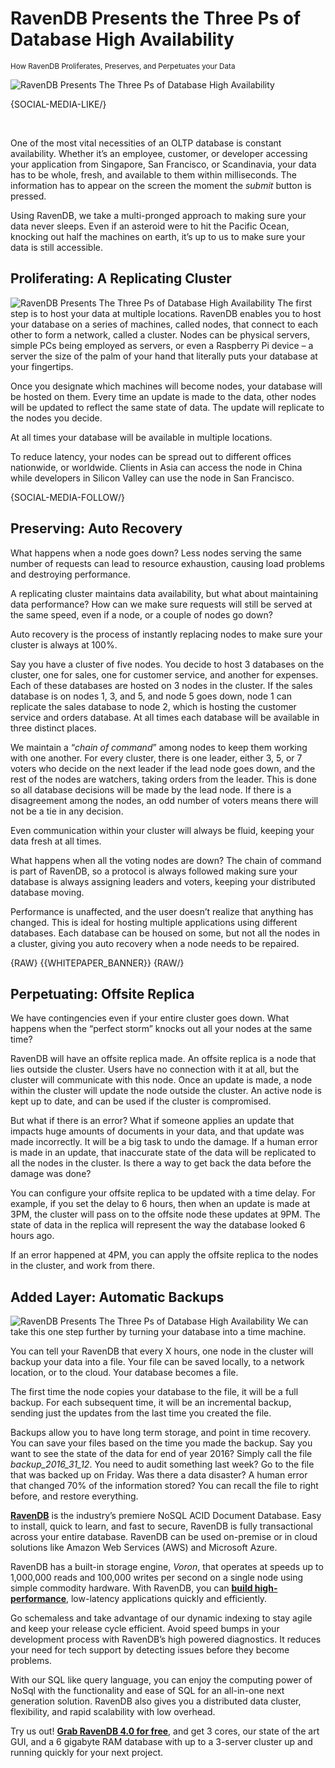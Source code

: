 # RavenDB Presents the Three Ps of Database High Availability
<small>How RavenDB Proliferates, Preserves, and Perpetuates your Data</small>

<div class="article-img figure text-center">
  <img src="images/ravendb-presents-the-three-ps-of-database-high-availability-main.jpg" alt="RavenDB Presents The Three Ps of Database High Availability" class="img-responsive img-thumbnail">
</div>

{SOCIAL-MEDIA-LIKE/}

<br/>

One of the most vital necessities of an OLTP database is constant availability. Whether it’s an employee, customer, or developer accessing your application from Singapore, San Francisco, or Scandinavia, your data has to be whole, fresh, and available to them within milliseconds. The information has to appear on the screen the moment the *submit* button is pressed. 

Using RavenDB, we take a multi-pronged approach to making sure your data never sleeps. Even if an asteroid were to hit the Pacific Ocean, knocking out half the machines on earth, it’s up to us to make sure your data is still accessible.

## Proliferating: A Replicating Cluster
<img class="floating-left" alt="RavenDB Presents The Three Ps of Database High Availability" src="images/ravendb-presents-the-three-ps-of-database-high-availability-pic1.jpg" />
The first step is to host your data at multiple locations. RavenDB enables you to host your database on a series of machines, called nodes, that connect to each other to form a network, called a cluster. Nodes can be physical servers, simple PCs being employed as servers, or even a Raspberry Pi device – a server the size of the palm of your hand that literally puts your database at your fingertips.

Once you designate which machines will become nodes, your database will be hosted on them. Every time an update is made to the data, other nodes will be updated to reflect the same state of data. The update will replicate to the nodes you decide. 

At all times your database will be available in multiple locations. 

To reduce latency, your nodes can be spread out to different offices nationwide, or worldwide. Clients in Asia can access the node in China while developers in Silicon Valley can use the node in San Francisco. 

{SOCIAL-MEDIA-FOLLOW/}

## Preserving: Auto Recovery

What happens when a node goes down? Less nodes serving the same number of requests can lead to resource exhaustion, causing load problems and destroying performance. 

A replicating cluster maintains data availability, but what about maintaining data performance? How can we make sure requests will still be served at the same speed, even if a node, or a couple of nodes go down?

Auto recovery is the process of instantly replacing nodes to make sure your cluster is always at 100%. 

Say you have a cluster of five nodes. You decide to host 3 databases on the cluster, one for sales, one for customer service, and another for expenses. Each of these databases are hosted on 3 nodes in the cluster. If the sales database is on nodes 1, 3, and 5, and node 5 goes down, node 1 can replicate the sales database to node 2, which is hosting the customer service and orders database. At all times each database will be available in three distinct places.

We maintain a “*chain of command*” among nodes to keep them working with one another. For every cluster, there is one leader, either 3, 5, or 7 voters who decide on the next leader if the lead node goes down, and the rest of the nodes are watchers, taking orders from the leader. This is done so all database decisions will be made by the lead node. If there is a disagreement among the nodes, an odd number of voters means there will not be a tie in any decision. 

Even communication within your cluster will always be fluid, keeping your data fresh at all times. 

What happens when all the voting nodes are down? The chain of command is part of RavenDB, so a protocol is always followed making sure your database is always assigning leaders and voters, keeping your distributed database moving. 

Performance is unaffected, and the user doesn’t realize that anything has changed. This is ideal for hosting multiple applications using different databases. Each database can be housed on some, but not all the nodes in a cluster, giving you auto recovery when a node needs to be repaired.

{RAW}
{{WHITEPAPER_BANNER}}
{RAW/}

## Perpetuating: Offsite Replica

We have contingencies even if your entire cluster goes down. What happens when the “perfect storm” knocks out all your nodes at the same time?

RavenDB will have an offsite replica made. An offsite replica is a node that lies outside the cluster. Users have no connection with it at all, but the cluster will communicate with this node. Once an update is made, a node within the cluster will update the node outside the cluster. An active node is kept up to date, and can be used if the cluster is compromised. 

But what if there is an error? What if someone applies an update that impacts huge amounts of documents in your data, and that update was made incorrectly. It will be a big task to undo the damage. If a human error is made in an update, that inaccurate state of the data will be replicated to all the nodes in the cluster. 
Is there a way to get back the data before the damage was done?

You can configure your offsite replica to be updated with a time delay. For example, if you set the delay to 6 hours, then when an update is made at 3PM, the cluster will pass on to the offsite node these updates at 9PM. The state of data in the replica will represent the way the database looked 6 hours ago. 

If an error happened at 4PM, you can apply the offsite replica to the nodes in the cluster, and work from there.  

## Added Layer: Automatic Backups
<img class="floating-right" alt="RavenDB Presents The Three Ps of Database High Availability" src="images/ravendb-presents-the-three-ps-of-database-high-availability-pic2.jpg" />
We can take this one step further by turning your database into a time machine. 

You can tell your RavenDB that every X hours, one node in the cluster will backup your data into a file. Your file can be saved locally, to a network location, or to the cloud. Your database becomes a file.

The first time the node copies your database to the file, it will be a full backup. For each subsequent time, it will be an incremental backup, sending just the updates from the last time you created the file.  

Backups allow you to have long term storage, and point in time recovery. You can save your files based on the time you made the backup. Say you want to see the state of the data for end of year 2016? Simply call the file *backup_2016_31_12*. You need to audit something last week? Go to the file that was backed up on Friday. Was there a data disaster? A human error that changed 70% of the information stored? You can recall the file to right before, and restore everything. 



<div class="bottom-line">
<p>
<a href="https://ravendb.net/"><strong>RavenDB</strong></a> is the industry’s premiere NoSQL ACID Document Database. Easy to install, quick to learn, and fast to secure, RavenDB is fully transactional across your entire database. RavenDB can be used on-premise or in cloud solutions like Amazon Web Services (AWS) and Microsoft Azure.
</p>

<p>
RavenDB has a built-in storage engine, <em>Voron</em>, that operates at speeds up to 1,000,000 reads and 100,000 writes per second on a single node using simple commodity hardware. With RavenDB, you can <a href="https://ravendb.net/features"><strong>build high-performance</strong></a>, low-latency applications quickly and efficiently.
</p>

<p>
Go schemaless and take advantage of our dynamic indexing to stay agile and keep your release cycle efficient. Avoid speed bumps in your development process with RavenDB’s high powered diagnostics. It reduces your need for tech support by detecting issues before they become problems.
</p>

<p>
With our SQL like query language, you can enjoy the computing power of NoSql with the functionality and ease of SQL for an all-in-one next generation solution. RavenDB also gives you a distributed data cluster, flexibility, and rapid scalability with low overhead.
</p>

<p>
Try us out! <a href="https://ravendb.net/download"><strong>Grab RavenDB 4.0 for free</strong></a>, and get 3 cores, our state of the art GUI, and a 6 gigabyte RAM database with up to a 3-server cluster up and running quickly for your next project.
</p>

</div>
